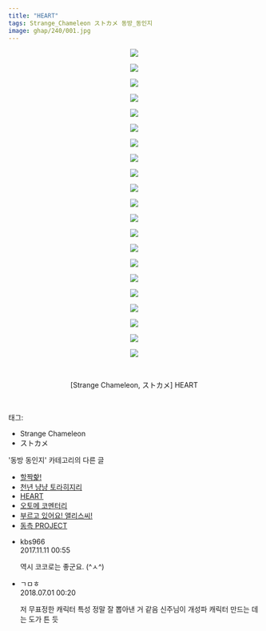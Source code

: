 ```yaml
---
title: "HEART"
tags: Strange_Chameleon ストカメ 동방_동인지
image: ghap/240/001.jpg
---
```

<div class="article">
<p style="text-align: center; clear: none; float: none;"><img src="{{ site.nasurl }}/ghap/240/001.jpg"/></p>
<p style="text-align: center; clear: none; float: none;"><img src="{{ site.nasurl }}/ghap/240/002.jpg"/></p>
<p style="text-align: center; clear: none; float: none;"><img src="{{ site.nasurl }}/ghap/240/003.jpg"/></p>
<p style="text-align: center; clear: none; float: none;"><img src="{{ site.nasurl }}/ghap/240/004.jpg"/></p>
<p style="text-align: center; clear: none; float: none;"><img src="{{ site.nasurl }}/ghap/240/005.jpg"/></p>
<p style="text-align: center; clear: none; float: none;"><img src="{{ site.nasurl }}/ghap/240/006.jpg"/></p>
<p style="text-align: center; clear: none; float: none;"><img src="{{ site.nasurl }}/ghap/240/007.jpg"/></p>
<p style="text-align: center; clear: none; float: none;"><img src="{{ site.nasurl }}/ghap/240/008.jpg"/></p>
<p style="text-align: center; clear: none; float: none;"><img src="{{ site.nasurl }}/ghap/240/009.jpg"/></p>
<p style="text-align: center; clear: none; float: none;"><img src="{{ site.nasurl }}/ghap/240/010.jpg"/></p>
<p style="text-align: center; clear: none; float: none;"><img src="{{ site.nasurl }}/ghap/240/011.jpg"/></p>
<p style="text-align: center; clear: none; float: none;"><img src="{{ site.nasurl }}/ghap/240/012.jpg"/></p>
<p style="text-align: center; clear: none; float: none;"><img src="{{ site.nasurl }}/ghap/240/013.jpg"/></p>
<p style="text-align: center; clear: none; float: none;"><img src="{{ site.nasurl }}/ghap/240/014.jpg"/></p>
<p style="text-align: center; clear: none; float: none;"><img src="{{ site.nasurl }}/ghap/240/015.jpg"/></p>
<p style="text-align: center; clear: none; float: none;"><img src="{{ site.nasurl }}/ghap/240/016.jpg"/></p>
<p style="text-align: center; clear: none; float: none;"><img src="{{ site.nasurl }}/ghap/240/017.jpg"/></p>
<p style="text-align: center; clear: none; float: none;"><img src="{{ site.nasurl }}/ghap/240/018.jpg"/></p>
<p style="text-align: center; clear: none; float: none;"><img src="{{ site.nasurl }}/ghap/240/019.jpg"/></p>
<p style="text-align: center; clear: none; float: none;"><img src="{{ site.nasurl }}/ghap/240/020.jpg"/></p>
<p style="text-align: center; clear: none; float: none;"><img src="{{ site.nasurl }}/ghap/240/021.jpg"/></p>
<p style="text-align: center; clear: none; float: none;"><br/></p>
<p style="text-align: center; clear: none; float: none;">[Strange Chameleon, ストカメ] HEART</p>
<p><br/></p>
</div><div class="tagTrail">
<p>태그: </p>
<ul>
<li>Strange Chameleon</li>
<li>ストカメ</li>
</ul>
</div><div class="another">
<p>'동방 동인지' 카테고리의 다른 글</p>
<ul>
<li><a href="/2016-06-19-ghap_242">할짝핥!</a></li>
<li><a href="/2016-06-19-ghap_241">천년 냥냥 토라히지리</a></li>
<li><a href="/2016-06-19-ghap_240">HEART</a></li>
<li><a href="/2016-06-19-ghap_239">오토메 코멘터리</a></li>
<li><a href="/2016-06-19-ghap_238">부르고 있어요! 앨리스씨!</a></li>
<li><a href="/2016-06-19-ghap_237">동측 PROJECT</a></li>
</ul>
</div><div class="cb_module cb_fluid">
<div class="cb_wrt cb_profile">
<div class="comment">
<ul>
<li class="cb_thumb_off" id="comment15126943">
<div class="cb_comment_area">
<div class="cb_info_area">
<div class="cb_section">
<span class="cb_nick_name">kbs966</span>
</div>
<div class="cb_section">
<span class="cb_date">2017.11.11 00:55 </span>
</div>
</div>
<div class="cb_dsc_comment">
<p class="cb_dsc">
											역시 코코로는 좋군요. (^ㅅ^)
										</p>
</div>
</div></li>
<li class="cb_thumb_off" id="comment15279101">
<div class="cb_comment_area">
<div class="cb_info_area">
<div class="cb_section">
<span class="cb_nick_name">ㄱㅁㅎ</span>
</div>
<div class="cb_section">
<span class="cb_date">2018.07.01 00:20 </span>
</div>
</div>
<div class="cb_dsc_comment">
<p class="cb_dsc">
											저 무표정한 캐릭터 특성 정말 잘 뽑아낸 거 같음 신주님이 개성파 캐릭터 만드는 데는 도가 튼 듯
										</p>
</div>
</div></li>
</ul>
</div>
</div><!-- commentList close -->
</div>